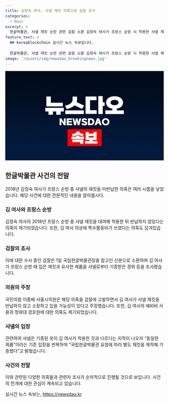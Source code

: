 ```yaml
---
title: 김정숙 여사, 샤넬 재킷 의혹으로 검찰 조사
categories:
  - News
excerpt: >
  한글박물관, 샤넬 재킷 논란 관련 검찰 소환 김정숙 여사가 프랑스 순방 시 착용한 샤넬 재킷 관련, 국립한글박물관 관계자 등이 검찰 소환됐다. 재킷의 기증과 반납 여부, 특수활동비 사용 의혹 등에 대한 조사가 진행 중이다. 이종배 의원은 관련 의혹을 고발하며 여사의 외유성 출장과 개인 강습 지출 등에 대한 혐의를 제기했다. 관련 조사가 순차적으로 예상된다.
feature_text: >
  ## koreablockchain 실시간 뉴스 속보입니다.

  한글박물관, 샤넬 재킷 논란 관련 검찰 소환 김정숙 여사가 프랑스 순방 시 착용한 샤넬 재킷 관련, 국립한글박물관 관계자 등이 검찰 소환됐다. 재킷의 기증과 반납 여부, 특수활동비 사용 의혹 등에 대한 조사가 진행 중이다. 이종배 의원은 관련 의혹을 고발하며 여사의 외유성 출장과 개인 강습 지출 등에 대한 혐의를 제기했다. 관련 조사가 순차적으로 예상된다.
image: '/assets/img/newsdao_breakingnews.jpg'
---
```


<p><img src="/assets/img/newsdao_breakingnews.jpg" alt="koreablockchain 속보" /></p>

<h2 data-ke-size="size26">한글박물관 사건의 전말</h2>

<p data-ke-size="size16">2018년 김정숙 여사가 프랑스 순방 중 샤넬의 재킷을 미반납한 의혹은 여러 시름을 낳았습니다. 해당 사건에 대한 전문적인 내용을 알아봅시다.</p>

<h3><b>김 여사와 프랑스 순방</b></h3>

<p data-ke-size="size16">김정숙 여사의 2018년 프랑스 순방 중 샤넬 재킷을 대여해 착용한 뒤 반납하지 않았다는 의혹이 제기되었습니다. 또한, 김 여사 의상에 특수활동비가 쓰였다는 의혹도 담겨있습니다.</p>

<h3><b>검찰의 조사</b></h3>

<p data-ke-size="size16">이에 대한 수사 중인 검찰은 1일 국립한글박물관장을 참고인 신분으로 소환하며 김 여사가 프랑스 순방 때 입은 재킷과 유사한 제품을 샤넬로부터 기증받은 경위 등을 조사했습니다.</p>

<h3><b>의원의 주장</b></h3>

<p data-ke-size="size16">국민의힘 이종배 서울시의원은 해당 의혹을 검찰에 고발하면서 김 여사가 샤넬 재킷을 반납하지 않고 소장하고 있을 가능성이 있다고 주장했습니다. 또한, 김 여사의 예비비 사용과 청와대 경호원에 대한 의혹도 제기되었습니다.</p>

<h3><b>샤넬의 입장</b></h3>

<p data-ke-size="size16">관련하여 샤넬은 기증된 옷이 김 여사가 착용한 것과 다르다는 지적이 나오자 “동일한 제품”이라는 기존 입장을 번복하며 “국립한글박물관 요청에 따라 별도 재킷을 제작해 기증했다”고 밝혔습니다.</p>

<h3><b>사건의 전말</b></h3>

<p data-ke-size="size16">이와 관련된 다양한 의혹들과 관련자 조사가 순차적으로 진행될 것으로 보입니다. 사건의 전개에 대한 관심이 계속되고 있습니다.</p>
실시간 뉴스 속보는, <a href="https://newsdao.kr" rel="dofollow">https://newsdao.kr</a>


